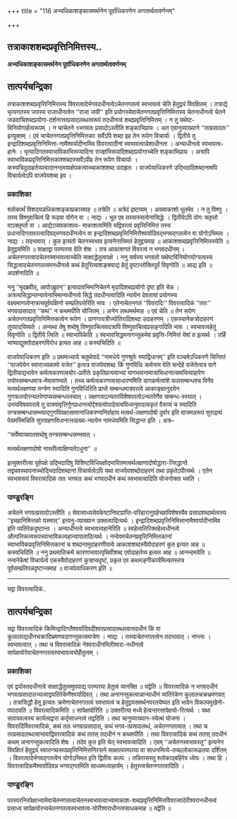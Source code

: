 +++
title = "116 अभ्यधिकाशङ्कासमर्थनेन पूर्वाधिकरणेन अगतार्थतावर्णनम्"

+++


## तत्राकाशशब्दप्रवृत्तिनिमित्तस्य..

**अभ्यधिकाशङ्कासमर्थनेन पूर्वाधिकरणेन अगतार्थतावर्णनम्**

## **तात्पर्यचन्द्रिका**

तत्राकाशशब्दप्रवृत्तिनिमित्तस्य विवरत्वादेर्भगवदधीनत्वेऽचेतनगतत्वं स्वभावत्वं चेति हेतुद्वयं विवक्षितम् । तत्राद्ये भृत्यगतस्य जयस्य राजाधीनत्वेन ‘‘राजा जयी’’ इति प्रयोगस्येवाचेतनगतप्रवृत्तिनिमित्तस्य चेतनाधीनत्वे चेतने जडवाचिशब्दप्रयोगा-दर्शनात्तत्प्रसादलब्धत्वरूपं तदधीनत्वं शब्दप्रवृत्तिनिमित्तम् । न तु यथेष्ट-विनियोगार्हत्वरूपम् । न चाचेतने १भगवतः प्रसादोऽस्तीति शङ्काभिप्रायः । अत एवानुव्याख्याने ‘‘तत्प्रसादतः’’ इत्युक्तम् । एवं चाचेतनगतप्रवृत्तिनिमित्तकाः सर्वेऽपि शब्दा इह तेन रूपेण विचार्याः । द्वितीये तु इन्द्रादिशब्दप्रवृत्तिनिमित्ता-नामैश्वर्यादीनामिव विवरत्वादीनां स्वभावत्वान्नेशाधीनता । अन्याधीनत्वे स्वभावत्व- हानेः । भृत्यादिगतस्वाभाविकाभिरूप्यादिना राज्ज्ञभिरूपादिशब्दाप्रयोगाच्चेति शङ्काभिप्रायः । अत्रापि स्वाभाविकप्रवृत्तिनिमित्तकाश्शब्दास्सर्वेऽपीह तेन रूपेण विचार्याः । कस्यचिदुदाहर्तव्यत्वादानन्दमयाक्षेपकत्वाच्चाकाशशब्द उदाहृतः । वाजपेयाधिकरणे उद्भिदादिशब्दानामपि विचार्यत्वेऽपि वाजपेयशब्द इव ।

### **प्रकाशिका**

श्लोकार्थं विशदयन्नधिकाशङ्काप्रकारमाह ॥ तत्रेति ॥ अत्रेदं द्रष्टव्यम् । अयमाकाशो भूतमेव । न तु विष्णुः । तस्य विष्णुवाचित्वं हि रूढ्या योगेन वा । नाद्यः । भूत एव तस्यास्सत्वेनासिद्धेः । द्वितीयेऽपि योगः क्लृप्तो वाऽक्लृप्तो वा । आद्येऽप्यवकाशत्व- माकाशत्वमिति यद्विवरत्वं प्रवृत्तिनिमित्तं तस्य प्रधानादिगतावरत्वादिवद्भगवदधीनत्वेन वा इन्द्रादिशब्दप्रवृत्तिनिमित्तैश्वर्यादिवद्भगवद्गतत्वेन वा योगोऽभिमतः । नाद्यः । तदभावात् । कुत इत्यतो चेतनस्वभाव इत्यनेनाभिमतं हेतुद्वयमाह ॥ आकाशशब्दप्रवृत्तिनिमित्तस्येति ॥ हेतुद्वयमिति ॥ साक्षाद्वा परम्परया वेति शेषः । तत्र आकाशगतं विवरत्वं न भगवदधीनम् । अचेतनगतत्वादचेतनस्वभावत्वाच्चेति साक्षाद्धेतुत्वपक्षे । ननु सर्वस्य भगवतो यथेष्टविनियोगयोग्यत्वस्य सिद्धत्वादचेतनगतत्वमनधीनत्वे कथं हेतुरित्याशङ्क्याद्यं हेतुं दृष्टान्तोक्तिपूर्वं विवृणोति ॥ आद्य इति ॥ अदर्शनादिति ॥

ननु ‘‘मृदब्रवीत्, आपोऽब्रुवन्’’ इत्यादावभिमानिचेतने मृदादिशब्दप्रयोगो दृष्ट इति चेन्न । अत्रत्यसिद्धान्तन्यायेनाभिमान्यधीनत्वे सिद्धे तदधीनत्वादिति न्यायेन देवतायां प्रयोगस्य वक्ष्यमाणत्वेनात्रत्यपूर्वपक्षिणो सम्प्रतिपत्तेरिति भावः । एतेनाचेतनगतं ‘‘विवरादिः’’ विवरत्वादिकं ‘‘ततः’’ भगवत्प्रसादात् ‘‘कथं’’ न कथमपीति योजितम् । अनेन लब्धमर्थमाह ॥ एवं चेति ॥ तेन रूपेण अचेतनगतप्रवृत्तिनिमित्तकत्वेन रूपेण । प्राणगायत्रीज्योतिरादिशब्दा उदाहरणम् । एकस्यानेकत्रोदाहरणं तूपपादयिष्यते । अन्यथा तेषु शब्देषु विष्णुवाचित्ववदत्रापि विष्णुवाचित्वप्रसङ्गादिति भावः । स्वभावत्वहेतुं विवृणोति ॥ द्वितीये त्विति ॥ स्वाभाविकेति ॥ स्वभावसिद्धमनागन्तुकमेव प्रवृत्ति-निमित्तं येषां त इत्यर्थः । तर्हि भाष्याद्युक्तोदाहरणविरोध इत्यत आह ॥ कस्यचिदिति ॥

वाजपेयाधिकरण इति ॥ प्रथमाध्याये चतुर्थपादे ‘‘नामधेये गुणश्रुतेः स्याद्विधानम्’’ इति पञ्चमेऽधिकरणे चिन्तितं ‘‘वाजपेयेन स्वाराज्यकामो यजेत’’ इत्यत्र वाजपेयशब्दः किं गुणविधिः कर्मनाम वेति सन्देहे यजेतेत्यत्र यागे द्वितीयाद्यभावेन कर्मत्वकरणत्वयोर-प्रतीतेः प्रकृतिप्रत्ययाभ्यां यागभावनामात्राभिधानात्समभिव्याहारेण तयोस्सम्बन्धमात्र-मेवावगम्यते । तच्च कर्मत्वकरणत्वसाधारणमिति यागकर्मत्वांशे फलसम्बन्धश्च विनैव मत्वर्थलक्षणया तन्त्रेण स्यादिति गुणविधिरिति प्राप्ते सम्बन्धमात्रपरत्वे आकाङ्क्षानुदयेन गुणफलयोरन्यतरेणाप्यसम्बन्धस्स्यात् । लक्षणयाऽन्यतरविशेषपरत्वेऽन्यतरेणैव सम्बन्ध-स्स्यात् । उभयविषयपरत्वे तु वाक्यावृत्तिर्गुणप्रधानत्वोद्देश्यत्वोपादेयत्वविध्यनुवादत्वकृतं वैरूप्यं च स्यादिति तन्त्रसम्बन्धासम्भवाद्गुणविवक्षासामानाधिकरण्यनिर्वाहाय मत्वर्थ-लक्षणादोषो दुर्वार इति वाजमन्नरूपं सुराद्रव्यं पेयमस्मिन्निति सुराग्रहणविधानात्तत्प्रख्य-न्यायेन नामधेयमिति सिद्धान्त इति । अत्र–

‘‘सर्वेष्वाख्यातशब्देषु तन्त्रसम्बन्धसम्भवात् ।

मत्वर्थलक्षणादोषो नास्तीत्याक्षिप्यतेऽधुना’’ ॥

इत्युक्तरीत्या पूर्वपक्षे उद्भिदादिषु विशिष्टविधिपक्षोद्भावितमत्वर्थलक्षणादोषोद्धारा-त्सिद्धान्ते तद्व्यवस्थापनाच्चोद्भिदादिशब्दानां विचार्यत्वेऽपि यथा वाजपेयशब्दोदाहरणं तथा प्रकृतेऽपीत्यर्थः । एतेन स्वभावरूपं विवरत्वादिकं ततः भगवतः कथं भगवदधीनं कथं स्वभावत्वादिति योजनोक्ता भवति ।

### **पाण्डुरङ्गि**

अचेतने भगवत्प्रसादोऽस्तीति ॥ सेवासाध्यसेवकेष्टानिष्टप्राप्ति-परिहारानुग्रहेच्छाविशेषस्यैव प्रसादशब्दार्थत्वस्य ‘‘इच्छानिमित्तको यस्मात्’’ इत्यनु-व्याख्यान उक्तत्वादित्यर्थः । इन्द्रादिशब्दप्रवृत्तिनिमित्तानामैश्वर्यादीनामिव इति व्यतिरेकदृष्टान्तः । अन्याधीनत्वे स्वभावत्वहानेरिति ॥ स्वहेत्वतिरिक्तहेत्वधीनत्वे औत्पत्तिकत्वरूपस्वाभाविकत्वहान्यापातादित्यर्थः । नन्वेवमचेतनप्रवृत्तिनिमित्तकानां स्वाभाविकप्रवृत्तिनिमित्तकानां च शब्दानामुदाहरणीयत्वे आकाशशब्दस्यैवोदाहरणं कुत इत्यत आह ॥ कस्यचिदिति ॥ ननु प्रथमातिक्रमे कारणाभावात्पृथिवीशब्द एवोदाहर्तव्य इत्यत आह ॥ आनन्दमयेति ॥ नन्वनेकेषां विचार्यत्वे एकस्यैवोदाहरणं कुत्राप्यदृष्टं, प्रकृत एव कथमङ्गीकार्यमित्यतस्तत्र पूर्वसम्प्रतिपन्नदृष्टान्तमाह ॥ वाजपेयाधिकरण इति ॥

------------------------------------------------------------------------

यद्वा विवरत्वादिकं..

## **तात्पर्यचन्द्रिका**

यद्वा विवरत्वादिकं किमिन्द्रादिगतैश्वर्यादिवदीश्वरप्रसादलब्धत्वात्तदधीनं किं वा कुलालाद्यधीनचक्रादिभ्रमणवदागन्तुकत्वमात्रेण । नाद्यः । तस्याचेतनगतत्वेन तदभावात् । नान्त्यः । स्वभावत्वात् । तथा च विवरत्वादिकं नेश्वराधीनमितीश्वरा-नधीनत्वे सापेक्षयोरेवाचेतनगतत्वस्वभावत्वयोर्हेतुत्वम् ।

### **प्रकाशिका**

एवं द्वयोस्तदधीनत्वे साक्षाद्धेतुत्वमुपपाद्य परम्परया हेतुत्वं व्यनक्ति ॥ यद्वेति ॥ विवरत्वादिकं न भगवदधीनं भगवत्प्रसादालभ्यत्वाद्व्यतिरेकेणैश्वर्यादिवत् । तथा अनागन्तुकत्वान्नान्याधीनं व्यतिरेकेण कुलालचक्रभ्रमणवत् । तत्रासिद्धौ हेतू इत्यतः क्रमेणाचेतनगतत्वं स्वभावत्वं च हेतुद्वयसमर्थनपरतयेष्यत इति भावेन विकल्पमुखेनो-पपादयति ॥ विवरत्वादिकमिति ॥ सापेक्षयोरिति ॥ उक्तरीत्या मध्ये हेत्वन्तरसापेक्षयो-रित्यर्थः । यथा सावयवत्वस्य कार्यत्वद्वारा कर्तृसाधनत्वं तद्वदिति । तथा चानुव्याख्यान-स्येत्थं योजना । विवरादिर्विवरत्वादिकं, कथं ततः भगवत्प्रसादात्, कथं भगव-त्प्रसादलब्धं, अचेतनगतत्वात् । तथा च तत्प्रसादलब्धत्वाभावाद्विवरत्वादिकं कथं ततस् तदधीनं न कथमपीति । तथा विवरत्वादिकं कथं ततस् तदधीनं कथम् अनागन्तुकत्वादिति शेषः । तदेव कुत इति चेत् स्वभावत्वादिति । एवम् ‘‘अचेतनस्वभावस्तु’’ इत्यनेन विवक्षितं हेतुद्वयं स्वातन्त्र्यरूपप्रवृत्तिनिमित्तनिरसने साक्षात्परम्परया वा साधनमित्ये-तच्छ्लोकारूढतया दर्शितम् । विवरत्वादेर्भगवद्गतत्वेन योगोऽभिमत इति द्वितीयः कल्पः । तन्निरासस्तु श्लोकाद्बहिरेव ध्येयः । तथा हि । विवरत्वादिकमैश्वर्यादिवन्न भगवद्गतमिति साध्यमध्याहार्यम् । हेतुस्त्वचेतनगतत्वादिति ।

### **पाण्डुरङ्गि**

परस्परनिरपेक्षाभ्यामेवाचेतनगतत्वाचेतनस्वभावत्वाभ्यामाकाश-शब्दप्रवृत्तिनिमित्तविवरत्वादेरीश्वरानधीनत्वं प्रसाध्य सापेक्षयोरप्यचेतनगतत्वस्वभावत्व-योरीश्वराधीनत्वसाधकमाह ॥ यद्वेति ॥

